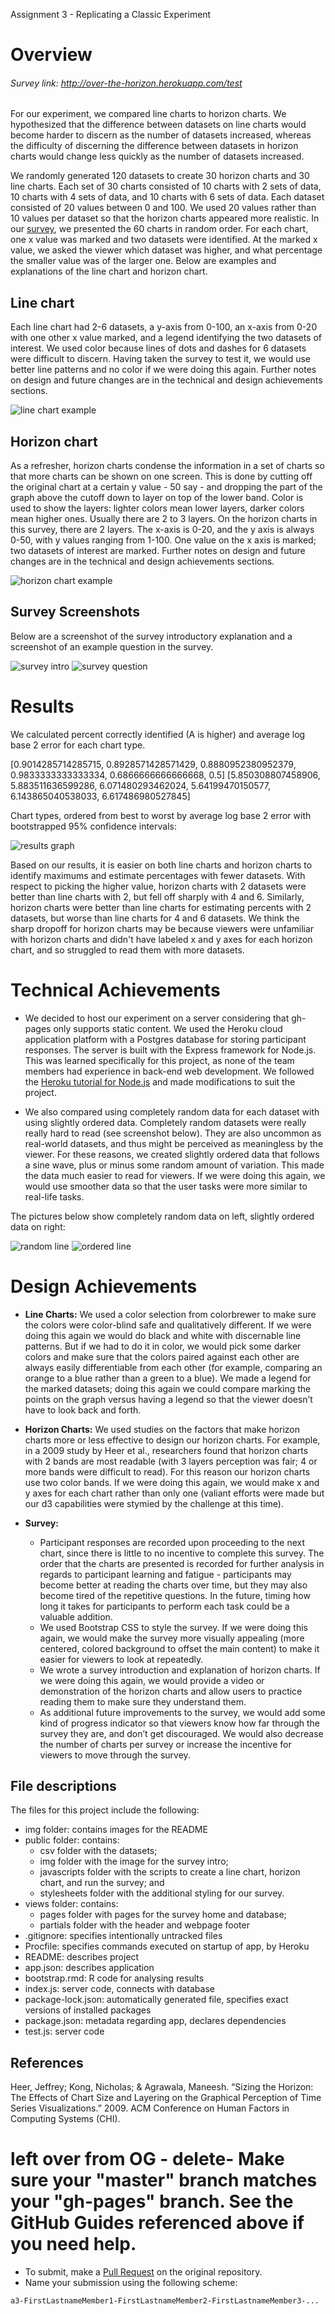 Assignment 3 - Replicating a Classic Experiment  

# Overview

###### Survey link: http://over-the-horizon.herokuapp.com/test

For our experiment, we compared line charts to horizon charts. We hypothesized that the difference between datasets on line charts would become harder to discern as the number of datasets increased, whereas the difficulty of discerning the difference between datasets in horizon charts would change less quickly as the number of datasets increased. 

We randomly generated 120 datasets to create 30 horizon charts and 30 line charts. 
Each set of 30 charts consisted of 10 charts with 2 sets of data, 10 charts with 4 sets of data, 
and 10 charts with 6 sets of data. 
Each dataset consisted of 20 values between 
0 and 100. We used 20 values rather than 10 
values per dataset so that the horizon charts 
appeared more realistic. In our [survey](http://over-the-horizon.herokuapp.com/test), 
we presented the 60 charts in random order. For each chart, one x value was marked and two datasets were identified. At the marked x value, we asked the viewer which dataset was higher, and what percentage the smaller value was of the larger one. Below are examples and explanations of the line chart and horizon chart. 

## Line chart

Each line chart had 2-6 datasets, a y-axis from 0-100, an x-axis from 0-20 with one other x value marked, and a legend identifying the two datasets of interest. We used color because lines of dots and dashes for 6 datasets were difficult to discern. Having taken the survey to test it, we would use better line patterns and no color if we were doing this again. Further notes on design and future changes are in the technical and design achievements sections. 

![line chart example](img/line%20chart.png)

## Horizon chart

As a refresher, horizon charts condense the information in a set of charts so that more 
charts can be shown on one screen. This is done by cutting off the original chart at a certain y value - 50 say - and dropping the part of the graph above the cutoff down to layer on top of the lower band. Color is used to show the layers: lighter colors mean lower layers, darker colors mean higher ones. Usually there are 2 to 3 layers. On the horizon charts in this survey, there are 2 layers. The x-axis is 0-20, and the y axis is always 0-50, with y values ranging from 1-100. One value on the x axis is marked; two datasets of interest are marked. Further notes on design and future changes are in the technical and design achievements sections. 

![horizon chart example](img/horizon%20chart.png)

## Survey Screenshots

Below are a screenshot of the survey introductory explanation and a screenshot of an example question in the survey. 

![survey intro](img/intro%20survey.png) ![survey question](img/survey%20question.png)

# Results 

We calculated percent correctly identified (A is higher) and average log base 2 error for each chart type.

[0.9014285714285715, 0.8928571428571429, 0.8880952380952379, 0.9833333333333334, 0.6866666666666668, 0.5]
[5.850308807458906, 5.883511636599286, 6.071480293462024, 5.64199470150577, 6.143865040538033, 6.617486980527845]

Chart types, ordered from best to worst by average log base 2 error with bootstrapped 95% confidence intervals: 

![results graph]() 

Based on our results, it is easier on both line charts and horizon charts to identify maximums
and estimate percentages with fewer datasets. 
With respect to picking the higher value, horizon charts with 2 datasets were better than 
line charts with 2, but fell off sharply with 4 and 6. 
Similarly, horizon charts were better than line charts for estimating percents
with 2 datasets, but worse than line charts for 4 and 6 datasets. 
We think the sharp dropoff for horizon charts may be because viewers were unfamiliar 
with horizon charts and didn't have labeled
x and y axes for each horizon chart, and so struggled to read them with more datasets. 

# Technical Achievements

- We decided to host our experiment on a server considering that gh-pages only supports static content. We used the Heroku cloud application platform with a Postgres database for storing participant responses. The server is built with the Express framework for Node.js. This was learned specifically for this project, as none of the team members had experience in back-end web development. We followed the [Heroku tutorial for Node.js](https://devcenter.heroku.com/articles/getting-started-with-nodejs) and made modifications to suit the project.

- We also compared using completely random data for each dataset with using slightly ordered data. Completely random datasets were really really hard to read (see screenshot below). They are also uncommon as real-world datasets, and thus might be perceived as meaningless by the viewer. For these reasons, we created slightly ordered data that follows a sine wave, plus or minus some random amount of variation. This made the data much easier to read for viewers. If we were doing this again, we would use smoother data so that the user tasks were more similar to real-life tasks.

The pictures below show completely random data on left, slightly ordered data on right: 

![random line](img/random%20line.png) ![ordered line](img/ordered%20line.png)

# Design Achievements

- **Line Charts:** We used a color selection from colorbrewer to make sure the colors were color-blind safe and qualitatively different. If we were doing this again we would do black and white with discernable line patterns. But if we had to do it in color, we would pick some darker colors and make sure that the colors paired against each other are always easily differentiable from each other (for example, comparing an orange to a blue rather than a green to a blue). We made a legend for the marked datasets; doing this again we could compare marking the points on the graph versus having a legend so that the viewer doesn’t have to look back and forth. 

- **Horizon Charts:** We used studies on the factors that make horizon charts more or less effective to design our horizon charts. For example, in a 2009 study by Heer et al., researchers found that horizon charts with 2 bands are most readable (with 3 layers perception was fair; 4 or more bands were difficult to read). For this reason our horizon charts use two color bands. If we were doing this again, we would make x and y axes for each chart rather than only one (valiant efforts were made but our d3 capabilities were stymied by the challenge at this time). 

- **Survey:**
  - Participant responses are recorded upon proceeding to the next chart, since there is little to no incentive to complete this survey. The order that the charts are presented is recorded for further analysis in regards to participant learning and fatigue - participants may become better at reading the charts over time, but they may also become tired of the repetitive questions. In the future, timing how long it takes for participants to perform each task could be a valuable addition.
  - We used Bootstrap CSS to style the survey. If we were doing this again, we would make the survey more visually appealing (more centered, colored background to offset the main content) to make it easier for viewers to look at repeatedly. 
  - We wrote a survey introduction and explanation of horizon charts. If we were doing this again, we would provide a video or demonstration of the horizon charts and allow users to practice reading them to make sure they understand them. 
  - As additional future improvements to the survey, we would add some kind of progress indicator so that viewers know how far through the survey they are, and don’t get discouraged. 
  We would also decrease the number of charts per survey or increase the incentive for viewers to move through the survey. 
  

## File descriptions

The files for this project include the following: 
- img folder: contains images for the README
- public folder: contains:
  - csv folder with the datasets;
  - img folder with the image for the survey intro;
  - javascripts folder with the scripts to create a line chart, horizon chart, 
  and run the survey; and
  - stylesheets folder with the additional styling for our survey. 
- views folder: contains:
  - pages folder with pages for the survey home and database;
  - partials folder with the header and webpage footer
- .gitignore: specifies intentionally untracked files
- Procfile: specifies commands executed on startup of app, by Heroku
- README: describes project
- app.json: describes application
- bootstrap.rmd: R code for analysing results
- index.js: server code, connects with database
- package-lock.json: automatically generated file, specifies exact versions of installed packages
- package.json: metadata regarding app, declares dependencies
- test.js: server code

## References

Heer, Jeffrey; Kong, Nicholas; & Agrawala, Maneesh. “Sizing the Horizon: The Effects of Chart Size and Layering on the Graphical Perception of Time Series Visualizations.” 2009. ACM Conference on Human Factors in Computing Systems (CHI). 


# left over from OG - delete- Make sure your "master" branch matches your "gh-pages" branch. See the GitHub Guides referenced above if you need help.
- To submit, make a [Pull Request](https://help.github.com/articles/using-pull-requests/) on the original repository.
- Name your submission using the following scheme: 
```
a3-FirstLastnameMember1-FirstLastnameMember2-FirstLastnameMember3-...
```
